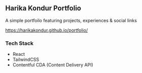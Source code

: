 ## Harika Kondur Portfolio

A simple portfoilo featuring projects, experiences & social links

https://harikakondur.github.io/portfolio/


### Tech Stack
- React
- TailwindCSS
- Contentful CDA (Content Delivery API)


